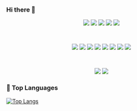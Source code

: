### Hi there 👋

<!--
**jaemanc/jaemanc** is a ✨ _special_ ✨ repository because its `README.md` (this file) appears on your GitHub profile.

Here are some ideas to get you started:

- 🔭 I’m currently working on ...
- 🌱 I’m currently learning ...
- 👯 I’m looking to collaborate on ...
- 🤔 I’m looking for help with ...
- 💬 Ask me about ...
- 📫 How to reach me: ...
- 😄 Pronouns: ...
- ⚡ Fun fact: ...
-->

<p align='center'>
  <img src="https://img.shields.io/badge/-Java-344CB7?style=for-the-badge&logo=Java&logoColor=white"/>
  <img src="https://img.shields.io/badge/-springBoot-green?style=for-the-badge&logo=Spring Boot&logoColor=white"/>
  <img src="https://img.shields.io/badge/Spring-6DB33F?style=for-the-badge&logo=Spring&logoColor=white"/>
  <img src="https://img.shields.io/badge/javascript-F7DF1E?style=for-the-badge&logo=javascript&logoColor=black">
  <img src="https://img.shields.io/badge/vue.js-4FC08D?style=for-the-badge&logo=vue.js&logoColor=white">
</p>
<br>
<p align='center'>
  <img src="https://img.shields.io/badge/html-E34F26?style=for-the-badge&logo=html5&logoColor=white">
  <img src="https://img.shields.io/badge/css-1572B6?style=for-the-badge&logo=css3&logoColor=white">
  <img src="https://img.shields.io/badge/Kubernetes-326CE5?style=for-the-badge&logo=Kubernetes&logoColor=white"/>
  <img src="https://img.shields.io/badge/-Docker-1597E5?style=for-the-badge&logo=Docker&logoColor=white"/>
  <img src="https://img.shields.io/badge/-Mysql-blue?style=for-the-badge&logo=MariaDB Foundation&logoColor=white"/>
  <img src="https://img.shields.io/badge/linux-FCC624?style=for-the-badge&logo=linux&logoColor=black">
  <img src="https://img.shields.io/badge/aws-232F3E?style=for-the-badge&logo=aws&logoColor=white">
  <img src="https://img.shields.io/badge/apache tomcat-F8DC75?style=for-the-badge&logo=apachetomcat&logoColor=white">
</p>
<br>
<p align='center'>
  <img src="https://img.shields.io/badge/-Slack-753188?style=for-the-badge&logo=Slack&logoColor=white"/>
  <img src="https://img.shields.io/badge/-Github-2C272E?style=for-the-badge&logo=GitHub&logoColor=white"/>
</p>

### :muscle: Top Languages

[![Top Langs](https://github-readme-stats.vercel.app/api/top-langs/?username=jaemanc&layout=compact)](https://github.com/jaemanc/github-readme-stats)
